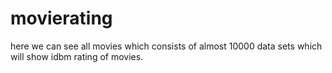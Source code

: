# movierating

here we can see all movies which consists of almost 10000 data sets which will show idbm rating of movies.
